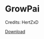 # GrowPai
Credits: HertZxD

[Download](https://github.com/GrowtopiaHackers/Growtopia-Cheats/releases/tag/GrowPai)
